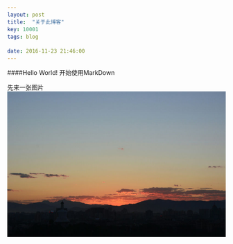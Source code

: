 ```yaml
---
layout: post
title:  "关于此博客"
key: 10001
tags: blog

date: 2016-11-23 21:46:00
---
```


####Hello World!
开始使用MarkDown

先来一张图片
![pic](res/pic/jingshan.jpeg)